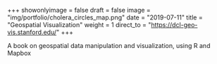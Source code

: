 +++
showonlyimage = false
draft = false
image = "img/portfolio/cholera_circles_map.png"
date = "2019-07-11"
title = "Geospatial Visualization"
weight = 1
direct_to = "https://dcl-geo-vis.stanford.edu/"
+++

A book on geospatial data manipulation and visualization, using R and Mapbox